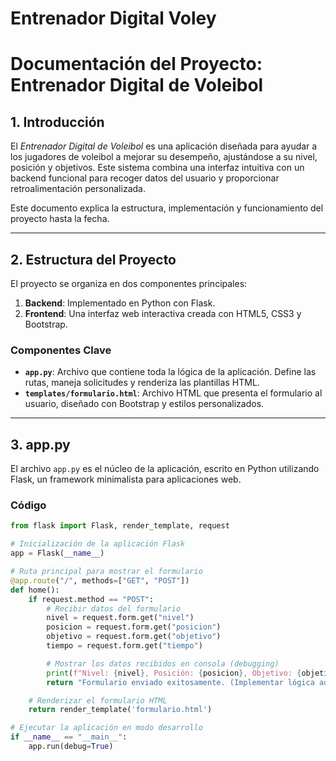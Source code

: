 # Entrenador Digital Voley

# **Documentación del Proyecto: Entrenador Digital de Voleibol**

## **1. Introducción**

El *Entrenador Digital de Voleibol* es una aplicación diseñada para ayudar a los jugadores de voleibol a mejorar su desempeño, ajustándose a su nivel, posición y objetivos. Este sistema combina una interfaz intuitiva con un backend funcional para recoger datos del usuario y proporcionar retroalimentación personalizada.

Este documento explica la estructura, implementación y funcionamiento del proyecto hasta la fecha.

---

## **2. Estructura del Proyecto**

El proyecto se organiza en dos componentes principales:

1. **Backend**: Implementado en Python con Flask.
2. **Frontend**: Una interfaz web interactiva creada con HTML5, CSS3 y Bootstrap.



### **Componentes Clave**

- **`app.py`**: Archivo que contiene toda la lógica de la aplicación. Define las rutas, maneja solicitudes y renderiza las plantillas HTML.
- **`templates/formulario.html`**: Archivo HTML que presenta el formulario al usuario, diseñado con Bootstrap y estilos personalizados.

---

## **3. app.py**

El archivo `app.py` es el núcleo de la aplicación, escrito en Python utilizando Flask, un framework minimalista para aplicaciones web.

### **Código**

```python
from flask import Flask, render_template, request

# Inicialización de la aplicación Flask
app = Flask(__name__)

# Ruta principal para mostrar el formulario
@app.route("/", methods=["GET", "POST"])
def home():
    if request.method == "POST":
        # Recibir datos del formulario
        nivel = request.form.get("nivel")
        posicion = request.form.get("posicion")
        objetivo = request.form.get("objetivo")
        tiempo = request.form.get("tiempo")

        # Mostrar los datos recibidos en consola (debugging)
        print(f"Nivel: {nivel}, Posición: {posicion}, Objetivo: {objetivo}, Tiempo: {tiempo}")
        return "Formulario enviado exitosamente. (Implementar lógica aquí)"

    # Renderizar el formulario HTML
    return render_template('formulario.html')

# Ejecutar la aplicación en modo desarrollo
if __name__ == "__main__":
    app.run(debug=True)
